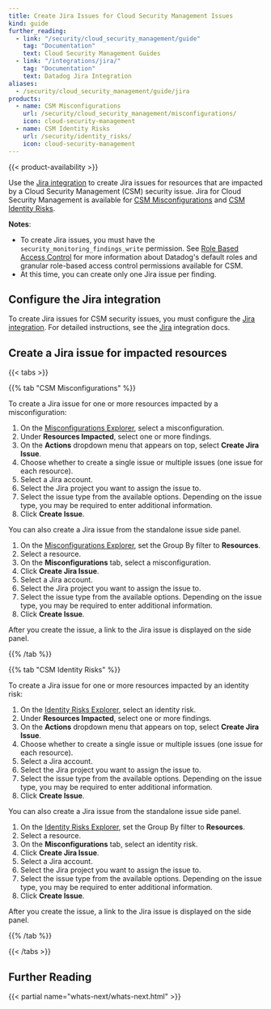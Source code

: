 ```yaml
---
title: Create Jira Issues for Cloud Security Management Issues
kind: guide
further_reading:
  - link: "/security/cloud_security_management/guide"
    tag: "Documentation"
    text: Cloud Security Management Guides
  - link: "/integrations/jira/"
    tag: "Documentation"
    text: Datadog Jira Integration
aliases:
  - /security/cloud_security_management/guide/jira
products:
  - name: CSM Misconfigurations
    url: /security/cloud_security_management/misconfigurations/
    icon: cloud-security-management
  - name: CSM Identity Risks
    url: /security/identity_risks/
    icon: cloud-security-management
---
```


{{< product-availability >}}

Use the [Jira integration][1] to create Jira issues for resources that are impacted by a Cloud Security Management (CSM) security issue. Jira for Cloud Security Management is available for [CSM Misconfigurations][3] and [CSM Identity Risks][4].

**Notes**:
- To create Jira issues, you must have the `security_monitoring_findings_write` permission. See [Role Based Access Control][2] for more information about Datadog's default roles and granular role-based access control permissions available for CSM.
- At this time, you can create only one Jira issue per finding.

## Configure the Jira integration

To create Jira issues for CSM security issues, you must configure the [Jira integration][5]. For detailed instructions, see the [Jira][1] integration docs.

## Create a Jira issue for impacted resources

{{< tabs >}}

{{% tab "CSM Misconfigurations" %}}

To create a Jira issue for one or more resources impacted by a misconfiguration:

1. On the [Misconfigurations Explorer][1], select a misconfiguration.
2. Under **Resources Impacted**, select one or more findings.
3. On the **Actions** dropdown menu that appears on top, select **Create Jira Issue**.
4. Choose whether to create a single issue or multiple issues (one issue for each resource).
5. Select a Jira account.
6. Select the Jira project you want to assign the issue to.
7. Select the issue type from the available options. Depending on the issue type, you may be required to enter additional information.
8. Click **Create Issue**.

You can also create a Jira issue from the standalone issue side panel.

1. On the [Misconfigurations Explorer][1], set the Group By filter to **Resources**.
2. Select a resource.
3. On the **Misconfigurations** tab, select a misconfiguration.
4. Click **Create Jira Issue**.
5. Select a Jira account.
6. Select the Jira project you want to assign the issue to.
7. Select the issue type from the available options. Depending on the issue type, you may be required to enter additional information.
8. Click **Create Issue**.

After you create the issue, a link to the Jira issue is displayed on the side panel.

[1]: https://app.datadoghq.com/security/compliance

{{% /tab %}}

{{% tab "CSM Identity Risks" %}}

To create a Jira issue for one or more resources impacted by an identity risk:

1. On the [Identity Risks Explorer][1], select an identity risk.
2. Under **Resources Impacted**, select one or more findings.
3. On the **Actions** dropdown menu that appears on top, select **Create Jira Issue**.
4. Choose whether to create a single issue or multiple issues (one issue for each resource).
5. Select a Jira account.
6. Select the Jira project you want to assign the issue to.
7. Select the issue type from the available options. Depending on the issue type, you may be required to enter additional information.
8. Click **Create Issue**.

You can also create a Jira issue from the standalone issue side panel.

1. On the [Identity Risks Explorer][1], set the Group By filter to **Resources**.
2. Select a resource.
3. On the **Misconfigurations** tab, select an identity risk.
4. Click **Create Jira Issue**.
5. Select a Jira account.
6. Select the Jira project you want to assign the issue to.
7. Select the issue type from the available options. Depending on the issue type, you may be required to enter additional information.
8. Click **Create Issue**.

After you create the issue, a link to the Jira issue is displayed on the side panel.

[1]: https://app.datadoghq.com/security/identities

{{% /tab %}}

{{< /tabs >}}

## Further Reading

{{< partial name="whats-next/whats-next.html" >}}

[1]: /integrations/jira/
[2]: /account_management/rbac/permissions/#cloud-security-platform
[3]: /security/cloud_security_management/misconfigurations/
[4]: /security/identity_risks/
[5]: https://app.datadoghq.com/integrations/jira?search=jira
